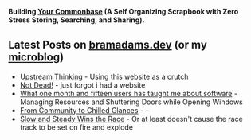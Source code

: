 **Building [Your Commonbase](https://yourcommonbase.com/) (A Self Organizing Scrapbook with Zero Stress Storing, Searching, and Sharing).**

## Latest Posts on [bramadams.dev](https://www.bramadams.dev/) (or my [microblog](https://bramses.micro.blog/))

<!--START_SECTION:feed-->
* [Upstream Thinking](https:&#x2F;&#x2F;www.bramadams.dev&#x2F;upstream-thinking&#x2F;) - Using this website as a crutch
* [Not Dead!](https:&#x2F;&#x2F;www.bramadams.dev&#x2F;not-dead&#x2F;) - just forgot i had a website
* [What one month and fifteen users has taught me about software](https:&#x2F;&#x2F;www.bramadams.dev&#x2F;what-one-month-and-fifteen-users-has-taught-me-about-software&#x2F;) - Managing Resources and Shuttering Doors while Opening Windows
* [From Community to Chilled Glances](https:&#x2F;&#x2F;www.bramadams.dev&#x2F;from-community-to-chilled-glances&#x2F;) - -
* [Slow and Steady Wins the Race](https:&#x2F;&#x2F;www.bramadams.dev&#x2F;slow-and-steady-wins-the-race&#x2F;) - Or at least doesn&#39;t cause the race track to be set on fire and explode
<!--END_SECTION:feed-->
